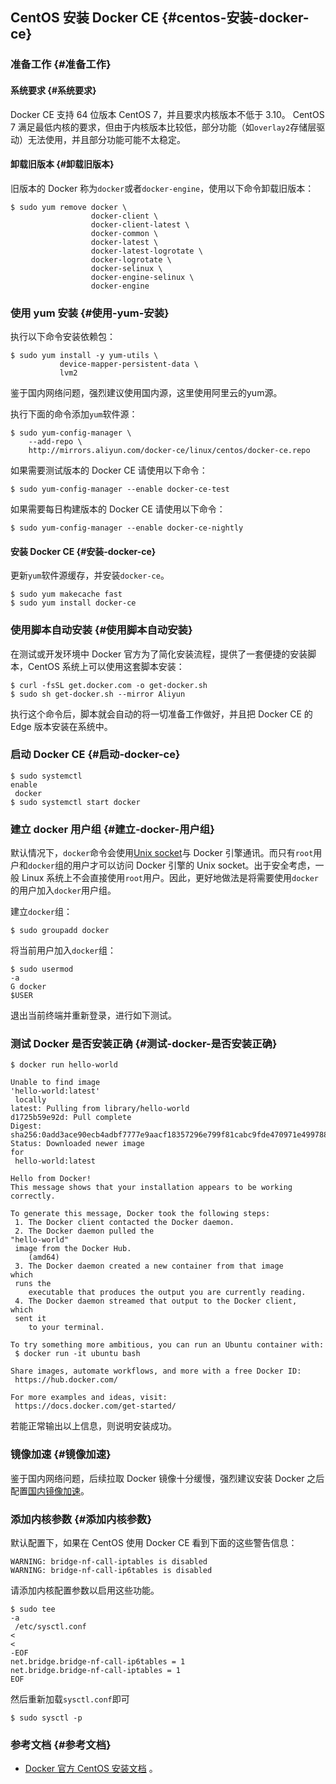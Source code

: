 ## CentOS 安装 Docker CE {#centos-安装-docker-ce}

### 准备工作 {#准备工作}

#### 系统要求 {#系统要求}

Docker CE 支持 64 位版本 CentOS 7，并且要求内核版本不低于 3.10。 CentOS 7 满足最低内核的要求，但由于内核版本比较低，部分功能（如`overlay2`存储层驱动）无法使用，并且部分功能可能不太稳定。

#### 卸载旧版本 {#卸载旧版本}

旧版本的 Docker 称为`docker`或者`docker-engine`，使用以下命令卸载旧版本：

```
$ sudo yum remove docker \
                  docker-client \
                  docker-client-latest \
                  docker-common \
                  docker-latest \
                  docker-latest-logrotate \
                  docker-logrotate \
                  docker-selinux \
                  docker-engine-selinux \
                  docker-engine
```

### 使用 yum 安装 {#使用-yum-安装}

执行以下命令安装依赖包：

```
$ sudo yum install -y yum-utils \
           device-mapper-persistent-data \
           lvm2
```

鉴于国内网络问题，强烈建议使用国内源，这里使用阿里云的yum源。

执行下面的命令添加`yum`软件源：

```
$ sudo yum-config-manager \
    --add-repo \
    http://mirrors.aliyun.com/docker-ce/linux/centos/docker-ce.repo
```

如果需要测试版本的 Docker CE 请使用以下命令：

```
$ sudo yum-config-manager --enable docker-ce-test
```

如果需要每日构建版本的 Docker CE 请使用以下命令：

```
$ sudo yum-config-manager --enable docker-ce-nightly
```

#### 安装 Docker CE {#安装-docker-ce}

更新`yum`软件源缓存，并安装`docker-ce`。

```
$ sudo yum makecache fast
$ sudo yum install docker-ce
```

### 使用脚本自动安装 {#使用脚本自动安装}

在测试或开发环境中 Docker 官方为了简化安装流程，提供了一套便捷的安装脚本，CentOS 系统上可以使用这套脚本安装：

```
$ curl -fsSL get.docker.com -o get-docker.sh
$ sudo sh get-docker.sh --mirror Aliyun
```

执行这个命令后，脚本就会自动的将一切准备工作做好，并且把 Docker CE 的 Edge 版本安装在系统中。

### 启动 Docker CE {#启动-docker-ce}

```
$ sudo systemctl 
enable
 docker
$ sudo systemctl start docker
```

### 建立 docker 用户组 {#建立-docker-用户组}

默认情况下，`docker`命令会使用[Unix socket](https://en.wikipedia.org/wiki/Unix_domain_socket)与 Docker 引擎通讯。而只有`root`用户和`docker`组的用户才可以访问 Docker 引擎的 Unix socket。出于安全考虑，一般 Linux 系统上不会直接使用`root`用户。因此，更好地做法是将需要使用`docker`的用户加入`docker`用户组。

建立`docker`组：

```
$ sudo groupadd docker
```

将当前用户加入`docker`组：

```
$ sudo usermod 
-a
G docker 
$USER
```

退出当前终端并重新登录，进行如下测试。

### 测试 Docker 是否安装正确 {#测试-docker-是否安装正确}

```
$ docker run hello-world

Unable to find image 
'hello-world:latest'
 locally
latest: Pulling from library/hello-world
d1725b59e92d: Pull complete
Digest: sha256:0add3ace90ecb4adbf7777e9aacf18357296e799f81cabc9fde470971e499788
Status: Downloaded newer image 
for
 hello-world:latest

Hello from Docker!
This message shows that your installation appears to be working correctly.

To generate this message, Docker took the following steps:
 1. The Docker client contacted the Docker daemon.
 2. The Docker daemon pulled the 
"hello-world"
 image from the Docker Hub.
    (amd64)
 3. The Docker daemon created a new container from that image 
which
 runs the
    executable that produces the output you are currently reading.
 4. The Docker daemon streamed that output to the Docker client, 
which
 sent it
    to your terminal.

To try something more ambitious, you can run an Ubuntu container with:
 $ docker run -it ubuntu bash

Share images, automate workflows, and more with a free Docker ID:
 https://hub.docker.com/

For more examples and ideas, visit:
 https://docs.docker.com/get-started/
```

若能正常输出以上信息，则说明安装成功。

### 镜像加速 {#镜像加速}

鉴于国内网络问题，后续拉取 Docker 镜像十分缓慢，强烈建议安装 Docker 之后配置[国内镜像加速](https://yeasy.gitbooks.io/docker_practice/content/install/mirror.html)。

### 添加内核参数 {#添加内核参数}

默认配置下，如果在 CentOS 使用 Docker CE 看到下面的这些警告信息：

```
WARNING: bridge-nf-call-iptables is disabled
WARNING: bridge-nf-call-ip6tables is disabled
```

请添加内核配置参数以启用这些功能。

```
$ sudo tee 
-a
 /etc/sysctl.conf 
<
<
-EOF
net.bridge.bridge-nf-call-ip6tables = 1
net.bridge.bridge-nf-call-iptables = 1
EOF
```

然后重新加载`sysctl.conf`即可

```
$ sudo sysctl -p
```

### 参考文档 {#参考文档}

* [Docker 官方 CentOS 安装文档](https://docs.docker.com/install/linux/docker-ce/centos/)
  。



